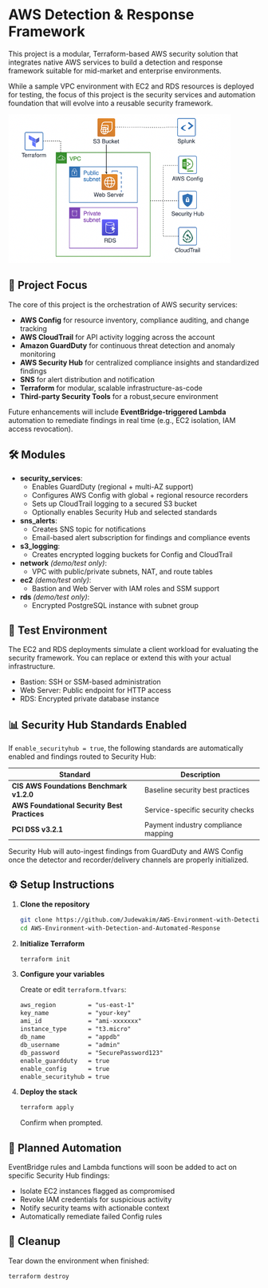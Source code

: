 # AWS Detection & Response Framework

  This project is a modular, Terraform-based AWS security solution that integrates native AWS services to build a detection and response framework suitable for mid-market and enterprise environments.

  While a sample VPC environment with EC2 and RDS resources is deployed for testing, the focus of this project is the security services and automation foundation that will evolve into a reusable security framework.




   ![Network Architecture](networkDiagram.png)

  ## 🔐 Project Focus

  The core of this project is the orchestration of AWS security services:

  - **AWS Config** for resource inventory, compliance auditing, and change tracking
  - **AWS CloudTrail** for API activity logging across the account
  - **Amazon GuardDuty** for continuous threat detection and anomaly monitoring
  - **AWS Security Hub** for centralized compliance insights and standardized findings
  - **SNS** for alert distribution and notification
  - **Terraform** for modular, scalable infrastructure-as-code
  - **Third-party Security Tools** for a robust,secure environment

  Future enhancements will include **EventBridge-triggered Lambda** automation to remediate findings in real time (e.g., EC2 isolation, IAM access revocation).
  
  ## 🛠️ Modules

  - **security_services**: 
    - Enables GuardDuty (regional + multi-AZ support)
    - Configures AWS Config with global + regional resource recorders
    - Sets up CloudTrail logging to a secured S3 bucket
    - Optionally enables Security Hub and selected standards
  - **sns_alerts**: 
    - Creates SNS topic for notifications
    - Email-based alert subscription for findings and compliance events
  - **s3_logging**: 
    - Creates encrypted logging buckets for Config and CloudTrail
  - **network** *(demo/test only)*: 
    - VPC with public/private subnets, NAT, and route tables
  - **ec2** *(demo/test only)*: 
    - Bastion and Web Server with IAM roles and SSM support
  - **rds** *(demo/test only)*: 
    - Encrypted PostgreSQL instance with subnet group

  ## 🧪 Test Environment

  The EC2 and RDS deployments simulate a client workload for evaluating the security framework. You can replace or extend this with your actual infrastructure.

  - Bastion: SSH or SSM-based administration
  - Web Server: Public endpoint for HTTP access
  - RDS: Encrypted private database instance

  ## 📊 Security Hub Standards Enabled

  If `enable_securityhub = true`, the following standards are automatically enabled and findings routed to Security Hub:

  | Standard                                    | Description |
  |---------------------------------------------|-------------|
  | **CIS AWS Foundations Benchmark v1.2.0**    | Baseline security best practices |
  | **AWS Foundational Security Best Practices**| Service-specific security checks |
  | **PCI DSS v3.2.1**                          | Payment industry compliance mapping |

  Security Hub will auto-ingest findings from GuardDuty and AWS Config once the detector and recorder/delivery channels are properly initialized.

  ## ⚙️ Setup Instructions

  1. **Clone the repository**

     ```bash
     git clone https://github.com/Judewakim/AWS-Environment-with-Detection-and-Automated-Response.git
     cd AWS-Environment-with-Detection-and-Automated-Response
     ```

  2. **Initialize Terraform**

     ```bash
     terraform init
     ```

  3. **Configure your variables**

     Create or edit `terraform.tfvars`:

     ```hcl
     aws_region         = "us-east-1"
     key_name           = "your-key"
     ami_id             = "ami-xxxxxxx"
     instance_type      = "t3.micro"
     db_name            = "appdb"
     db_username        = "admin"
     db_password        = "SecurePassword123"
     enable_guardduty   = true
     enable_config      = true
     enable_securityhub = true
     ```

  4. **Deploy the stack**

     ```bash
     terraform apply
     ```

     Confirm when prompted.

  ## 🔁 Planned Automation

  EventBridge rules and Lambda functions will soon be added to act on specific Security Hub findings:

  - Isolate EC2 instances flagged as compromised
  - Revoke IAM credentials for suspicious activity
  - Notify security teams with actionable context
  - Automatically remediate failed Config rules

  ## 🧼 Cleanup

  Tear down the environment when finished:

  ```bash
  terraform destroy
